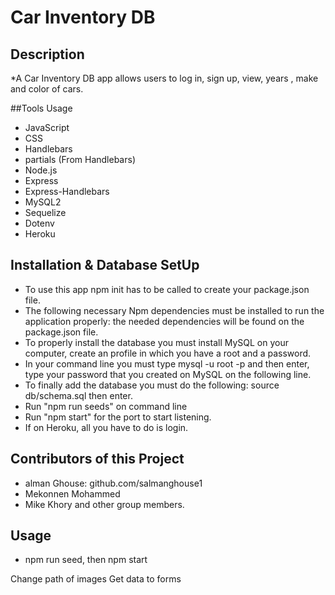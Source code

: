 # Car Inventory DB

## Description 

*A Car Inventory DB app allows users to log in, sign up, view, years , make and color of cars.

##Tools Usage

- JavaScript
- CSS
- Handlebars
- partials (From Handlebars)
- Node.js
- Express
- Express-Handlebars
- MySQL2
- Sequelize
- Dotenv
- Heroku

## Installation & Database SetUp

- To use this app npm init has to be called to create your package.json file.
- The following necessary Npm dependencies must be installed to run the application properly: the needed dependencies will be found on the package.json file.
- To properly install the database you must install MySQL on your computer, create an profile in which you have a root and a password.
- In your command line you must type mysql -u root -p and then enter, type your password that you created on MySQL on the following line.
- To finally add the database you must do the following: source db/schema.sql then enter.
- Run "npm run seeds" on command line
- Run "npm start" for the port to start listening.
- If on Heroku, all you have to do is login.

## Contributors of this Project
- alman Ghouse: github.com/salmanghouse1
- Mekonnen Mohammed 
- Mike Khory
and other group members.


## Usage
* npm run seed, then npm start



Change path of images
Get data to forms
